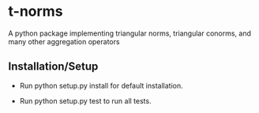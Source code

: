 # t-norms
A python package implementing triangular norms, triangular conorms, and many other aggregation operators

## Installation/Setup

* Run python setup.py install for default installation.

* Run python setup.py test to run all tests.
